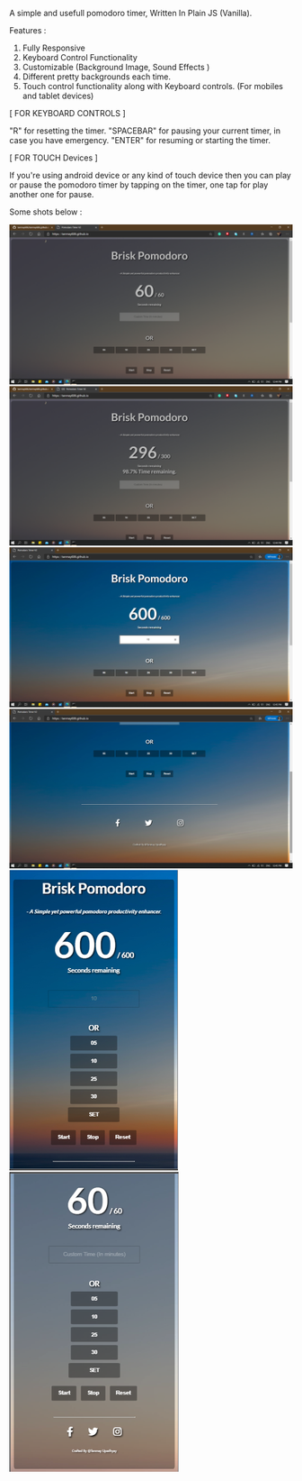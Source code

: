 A simple and usefull pomodoro timer, Written In Plain JS (Vanilla).




Features :

1. Fully Responsive 
2. Keyboard Control Functionality
3. Customizable (Background Image, Sound Effects )
4. Different pretty backgrounds each time.
5. Touch control functionality along with Keyboard controls. (For mobiles and tablet devices)


[ FOR KEYBOARD CONTROLS ] 

"R" for resetting the timer.
"SPACEBAR" for pausing your current timer, in case you have emergency.
"ENTER" for resuming or starting the timer.

[ FOR TOUCH Devices ]

If you're using android device or any kind of touch device then you can play or pause the pomodoro timer by tapping on the timer, one tap for play another one for pause.



Some shots below : 

![Image1](https://raw.githubusercontent.com/tanmay606/tanmay606.github.io/master/screenshots/1.png)
![Image2](https://raw.githubusercontent.com/tanmay606/tanmay606.github.io/master/screenshots/2.png)
![Image3](https://raw.githubusercontent.com/tanmay606/tanmay606.github.io/master/screenshots/3.png)
![Image4](https://raw.githubusercontent.com/tanmay606/tanmay606.github.io/master/screenshots/4.png)
![Image5](https://raw.githubusercontent.com/tanmay606/tanmay606.github.io/master/screenshots/5.png)
![Image6](https://raw.githubusercontent.com/tanmay606/tanmay606.github.io/master/screenshots/6.png)
